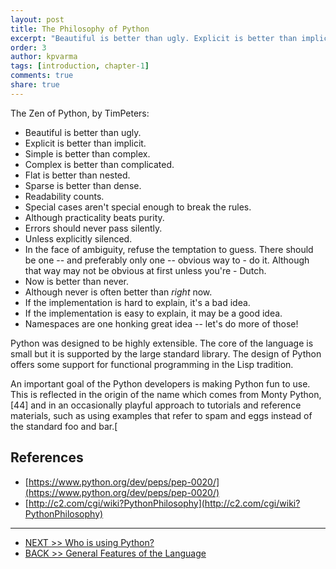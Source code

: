 ```yaml
---
layout: post
title: The Philosophy of Python
excerpt: "Beautiful is better than ugly. Explicit is better than implicit. Simple is better than complex..."
order: 3
author: kpvarma
tags: [introduction, chapter-1]
comments: true
share: true
---
```


The Zen of Python, by TimPeters:

- Beautiful is better than ugly.
- Explicit is better than implicit.
- Simple is better than complex.
- Complex is better than complicated.
- Flat is better than nested.
- Sparse is better than dense.
- Readability counts.
- Special cases aren't special enough to break the rules.
- Although practicality beats purity.
- Errors should never pass silently.
- Unless explicitly silenced.
- In the face of ambiguity, refuse the temptation to guess.
There should be one -- and preferably only one -- obvious way to - do it.
Although that way may not be obvious at first unless you're - Dutch.
- Now is better than never.
- Although never is often better than *right* now.
- If the implementation is hard to explain, it's a bad idea.
- If the implementation is easy to explain, it may be a good idea.
- Namespaces are one honking great idea -- let's do more of those!

Python was designed to be highly extensible. The core of the language is small but it is supported by the large standard library. The design of Python offers some support for functional programming in the Lisp tradition. 

An important goal of the Python developers is making Python fun to use. This is reflected in the origin of the name which comes from Monty Python,[44] and in an occasionally playful approach to tutorials and reference materials, such as using examples that refer to spam and eggs instead of the standard foo and bar.[

## References

* [https://www.python.org/dev/peps/pep-0020/](https://www.python.org/dev/peps/pep-0020/)
* [http://c2.com/cgi/wiki?PythonPhilosophy](http://c2.com/cgi/wiki?PythonPhilosophy)

---

* [NEXT >> Who is using Python?
](04-who-is-using-python.md)
* [BACK >> General Features of the Language](02-general-features-of-the-language.md)